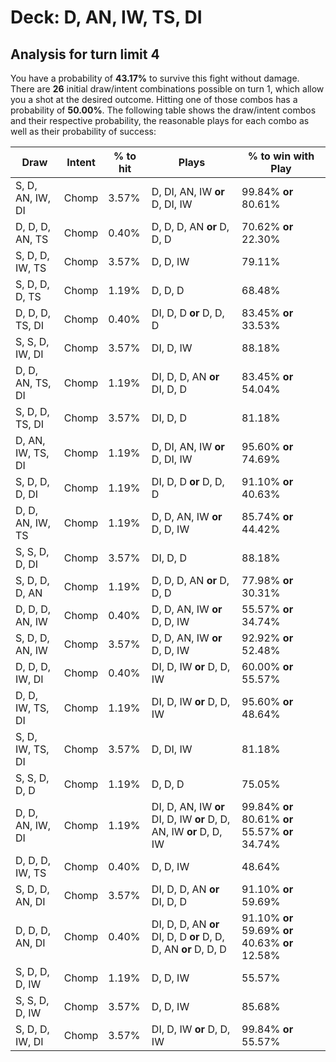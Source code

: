 # Deck: D, AN, IW, TS, DI
## Analysis for turn limit 4
You have a probability of **43.17%** to survive this fight without damage. There are **26** initial draw/intent combinations possible on turn 1, which allow you a shot at the desired outcome. Hitting one of those combos has a probability of **50.00%**.
The following table shows the draw/intent combos and their respective probability, the reasonable plays for each combo as well as their probability of success:

|Draw|Intent|% to hit|Plays|% to win with Play|
|----|------|--------|-----|------------------|
|S, D, AN, IW, DI|Chomp|3.57%|D, DI, AN, IW **or** D, DI, IW|99.84% **or** 80.61%|
|D, D, D, AN, TS|Chomp|0.40%|D, D, D, AN **or** D, D, D|70.62% **or** 22.30%|
|S, D, D, IW, TS|Chomp|3.57%|D, D, IW|79.11%|
|S, D, D, D, TS|Chomp|1.19%|D, D, D|68.48%|
|D, D, D, TS, DI|Chomp|0.40%|DI, D, D **or** D, D, D|83.45% **or** 33.53%|
|S, S, D, IW, DI|Chomp|3.57%|DI, D, IW|88.18%|
|D, D, AN, TS, DI|Chomp|1.19%|DI, D, D, AN **or** DI, D, D|83.45% **or** 54.04%|
|S, D, D, TS, DI|Chomp|3.57%|DI, D, D|81.18%|
|D, AN, IW, TS, DI|Chomp|1.19%|D, DI, AN, IW **or** D, DI, IW|95.60% **or** 74.69%|
|S, D, D, D, DI|Chomp|1.19%|DI, D, D **or** D, D, D|91.10% **or** 40.63%|
|D, D, AN, IW, TS|Chomp|1.19%|D, D, AN, IW **or** D, D, IW|85.74% **or** 44.42%|
|S, S, D, D, DI|Chomp|3.57%|DI, D, D|88.18%|
|S, D, D, D, AN|Chomp|1.19%|D, D, D, AN **or** D, D, D|77.98% **or** 30.31%|
|D, D, D, AN, IW|Chomp|0.40%|D, D, AN, IW **or** D, D, IW|55.57% **or** 34.74%|
|S, D, D, AN, IW|Chomp|3.57%|D, D, AN, IW **or** D, D, IW|92.92% **or** 52.48%|
|D, D, D, IW, DI|Chomp|0.40%|DI, D, IW **or** D, D, IW|60.00% **or** 55.57%|
|D, D, IW, TS, DI|Chomp|1.19%|DI, D, IW **or** D, D, IW|95.60% **or** 48.64%|
|S, D, IW, TS, DI|Chomp|3.57%|D, DI, IW|81.18%|
|S, S, D, D, D|Chomp|1.19%|D, D, D|75.05%|
|D, D, AN, IW, DI|Chomp|1.19%|DI, D, AN, IW **or** DI, D, IW **or** D, D, AN, IW **or** D, D, IW|99.84% **or** 80.61% **or** 55.57% **or** 34.74%|
|D, D, D, IW, TS|Chomp|0.40%|D, D, IW|48.64%|
|S, D, D, AN, DI|Chomp|3.57%|DI, D, D, AN **or** DI, D, D|91.10% **or** 59.69%|
|D, D, D, AN, DI|Chomp|0.40%|DI, D, D, AN **or** DI, D, D **or** D, D, D, AN **or** D, D, D|91.10% **or** 59.69% **or** 40.63% **or** 12.58%|
|S, D, D, D, IW|Chomp|1.19%|D, D, IW|55.57%|
|S, S, D, D, IW|Chomp|3.57%|D, D, IW|85.68%|
|S, D, D, IW, DI|Chomp|3.57%|DI, D, IW **or** D, D, IW|99.84% **or** 55.57%|
